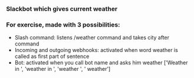 <h3>Slackbot which gives current weather</h3>
<h3>For exercise, made with 3 possibilities: </h3>
<ul>
    <li>Slash command: listens /weather command and takes city after command </li>
    <li>Incoming and outgoing webhooks: activated when word weather is called as first part of sentence</li>
    <li>Bot: activated when you call bot name and asks him weather ['Weather in ', 'weather in ', 'weather ', ' weather']</li>
</ul>